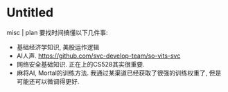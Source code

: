 # Untitled
misc | plan
要找时间搞懂以下几件事:
- 基础经济学知识, 美股运作逻辑
- AI人声. https://github.com/svc-develop-team/so-vits-svc
- 网络安全基础知识. 正在上的CS528其实很重要.
- 麻将AI, Mortal的训练方法. 我通过某渠道已经获取了很强的训练权重了, 但是可能还可以微调得更好.